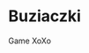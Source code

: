 # Buziaczki
Game XoXo
<script src="https://gist.github.com/agazzz/a8163237b1bbaf8b20c08258386f7168.js"></script>
